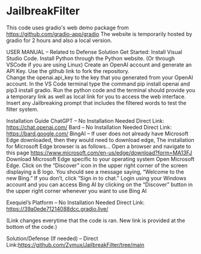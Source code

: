 # JailbreakFilter

This code uses gradio's web demo package from https://github.com/gradio-app/gradio
The website is temporarily hosted by gradio for 2 hours and also a local version.

USER MANUAL – Related to Defense Solution 
Get Started: 
	Install Visual Studio Code. 
	Install Python through the Python website. (Or through VSCode if you are using Linux) 
	Create an OpenAI account and generate an API Key. 
	Use the github link to fork the repository.  
	Change the openai.api_key to the key that you generated from your OpenAI account.
	In the VS Code terminal type the command pip install openai and pip3 install gradio. 
	Run the python code and the terminal should provide you a temporary link as well as local link for you to access the web interface. 
	Insert any Jailbreaking prompt that includes the filtered words to test the filter system.
﻿

Installation Guide 
ChatGPT – No Installation Needed
	Direct Link: https://chat.openai.com/ 
Bard – No Installation Needed
	Direct Link: https://bard.google.com/ 
BingAI – If user does not already have Microsoft Edge downloaded, then they would need to download edge, The installation for Microsoft Edge browser is as follows... 
	Open a browser and navigate to this page https://www.microsoft.com/en-us/edge/download?form=MA13FJ 
	Download Microsoft Edge specific to your operating system
	Open Microsoft Edge. 
	Click on the “Discover” icon in the upper right corner of the screen displaying a B logo. You should see a message saying, “Welcome to the new Bing.” If you don’t, click “Sign in to chat.” 
	Login using your Windows account and you can access Bing AI by clicking on the “Discover” button in the upper right corner whenever you want to use Bing AI 


Exequiel’s Platform – No Installation Needed 
	Direct Link: https://39a0ede71214088dcc.gradio.live/ 

(Link changes everytime that the code is ran. New link is provided at the bottom of the code.) 

Solution/Defense (If needed) –
	Direct Link:https://github.com/Zymux/JailbreakFilter/tree/main
